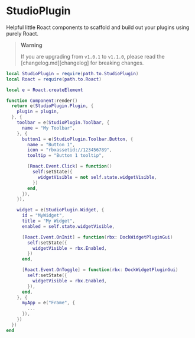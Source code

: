 # StudioPlugin

Helpful little Roact components to scaffold and build out your plugins using purely Roact.

> **Warning**
>
> If you are upgrading from `v1.0.1` to `v1.1.0`, please read the [changelog.md][changelog] for breaking changes.

```lua
local StudioPlugin = require(path.to.StudioPlugin)
local Roact = require(path.to.Roact)

local e = Roact.createElement

function Component:render()
  return e(StudioPlugin.Plugin, {
    plugin = plugin,
  }, {
    toolbar = e(StudioPlugin.Toolbar, {
      name = "My Toolbar",
    }, {
      button1 = e(StudioPlugin.Toolbar.Button, {
        name = "Button 1",
        icon = "rbxassetid://123456789",
        tooltip = "Button 1 tooltip",

        [Roact.Event.Click] = function()
          self:setState({
            widgetVisible = not self.state.widgetVisible,
          })
        end,
      }),
    }),

    widget = e(StudioPlugin.Widget, {
      id = "MyWidget",
      title = "My Widget",
      enabled = self.state.widgetVisible,

      [Roact.Event.OnInit] = function(rbx: DockWidgetPluginGui)
        self:setState({
          widgetVisible = rbx.Enabled,
        })
      end,

      [Roact.Event.OnToggle] = function(rbx: DockWidgetPluginGui)
        self:setState({
          widgetVisible = rbx.Enabled,
        }),
      end,
    }, {
      myApp = e("Frame", {
        ...
      }),
    })
  })
end
```
